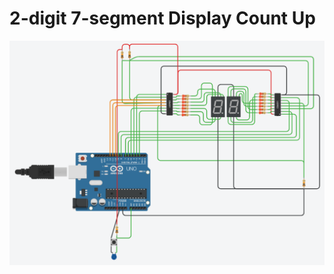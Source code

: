 # 2-digit 7-segment Display Count Up

!["2-digit 7-segment schematic"](2-digit-7-segment-schematic.png)
